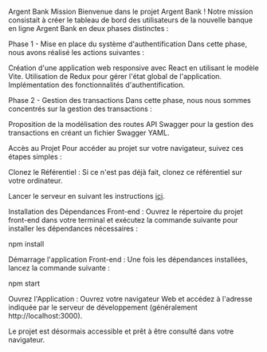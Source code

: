 Argent Bank
Mission
Bienvenue dans le projet Argent Bank ! Notre mission consistait à créer le tableau de bord des utilisateurs de la nouvelle banque en ligne Argent Bank en deux phases distinctes :

Phase 1 - Mise en place du système d'authentification
Dans cette phase, nous avons réalisé les actions suivantes :

Création d'une application web responsive avec React en utilisant le modèle Vite.
Utilisation de Redux pour gérer l'état global de l'application.
Implémentation des fonctionnalités d'authentification.

Phase 2 - Gestion des transactions
Dans cette phase, nous nous sommes concentrés sur la gestion des transactions :

Proposition de la modélisation des routes API Swagger pour la gestion des transactions en créant un fichier Swagger YAML.

Accès au Projet
Pour accéder au projet sur votre navigateur, suivez ces étapes simples :

Clonez le Référentiel : Si ce n'est pas déjà fait, clonez ce référentiel  sur votre ordinateur.

Lancer le serveur en suivant les instructions [ici](./backend/README.md).

Installation des Dépendances Front-end : Ouvrez le répertoire du projet front-end dans votre terminal et exécutez la commande suivante pour installer les dépendances nécessaires :

npm install

Démarrage l'application Front-end : Une fois les dépendances installées, lancez la commande suivante :

npm start 

Ouvrez l'Application : Ouvrez votre navigateur Web et accédez à l'adresse indiquée par le serveur de développement (généralement http://localhost:3000).

Le projet est désormais accessible et prêt à être consulté dans votre navigateur.